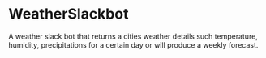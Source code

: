 # WeatherSlackbot
A weather slack bot that returns a cities weather details such temperature, humidity, precipitations for a certain day or will produce a weekly forecast.
